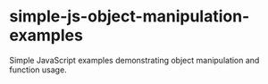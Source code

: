 # simple-js-object-manipulation-examples
Simple JavaScript examples demonstrating object manipulation and function usage.
